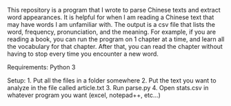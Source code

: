 This repository is a program that I wrote to parse Chinese texts and extract
word appearances. It is helpful for when I am reading a Chinese text that may
have words I am unfamiliar with. 
The output is a csv file that lists the word, frequency,
pronunciation, and the meaning. For example,
if you are reading a book, you can run the program on 1 chapter at a time, and learn all the 
vocabulary for that chapter. After that, you can read the chapter without having
to stop every time you encounter a new word.

Requirements:
	Python 3
	
Setup:
	1. Put all the files in a folder somewhere
	2. Put the text you want to analyze in the file called article.txt
	3. Run parse.py
	4. Open stats.csv in whatever program you want (excel, notepad++, etc...)
	